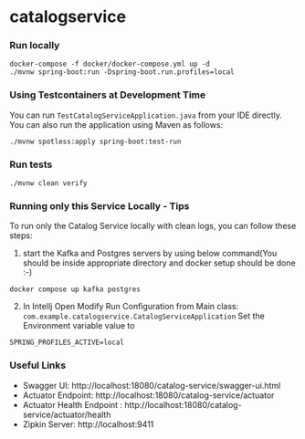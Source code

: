 # catalogservice

### Run locally

```shell
docker-compose -f docker/docker-compose.yml up -d
./mvnw spring-boot:run -Dspring-boot.run.profiles=local
```

### Using Testcontainers at Development Time
You can run `TestCatalogServiceApplication.java` from your IDE directly.
You can also run the application using Maven as follows:

```shell
./mvnw spotless:apply spring-boot:test-run
```

### Run tests

```shell
./mvnw clean verify
```

### Running only this Service Locally - Tips

To run only the Catalog Service locally with clean logs, you can follow these steps:


1. start the Kafka and Postgres servers by using below command(You should be inside appropriate directory and docker setup should be done :-)
```shell
docker compose up kafka postgres
```
2. In IntelIj Open Modify Run Configuration from Main class:
        `com.example.catalogservice.CatalogServiceApplication`
Set the Environment variable value to 
```text
SPRING_PROFILES_ACTIVE=local
```

### Useful Links
* Swagger UI: http://localhost:18080/catalog-service/swagger-ui.html
* Actuator Endpoint: http://localhost:18080/catalog-service/actuator
* Actuator Health Endpoint : http://localhost:18080/catalog-service/actuator/health
* Zipkin Server: http://localhost:9411
